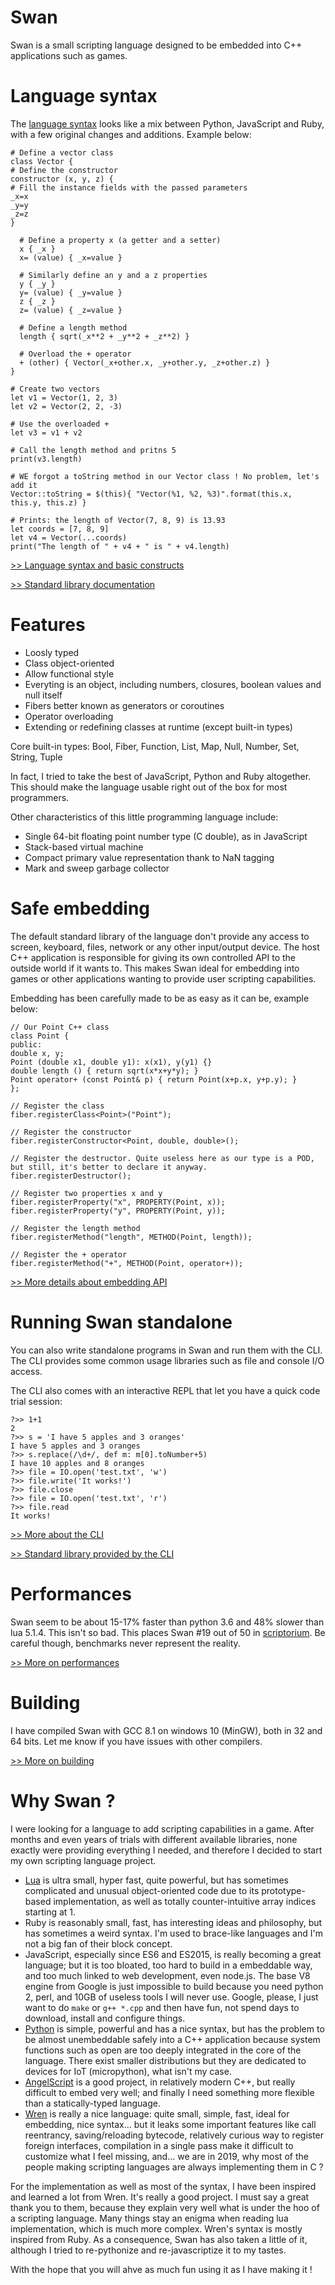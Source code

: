 # Swan

Swan is a small scripting language designed to be embedded into C++ applications such as games.

# Language syntax 
The [language syntax](docs/language-syntax.md) looks like a mix between Python, JavaScript and Ruby, with a few original changes and additions. Example below:

```
# Define a vector class
class Vector {
# Define the constructor
constructor (x, y, z) {
# Fill the instance fields with the passed parameters
_x=x 
_y=y
_z=z
}

  # Define a property x (a getter and a setter)
  x { _x } 
  x= (value) { _x=value }

  # Similarly define an y and a z properties
  y { _y }
  y= (value) { _y=value }
  z { _z }
  z= (value) { _z=value }

  # Define a length method
  length { sqrt(_x**2 + _y**2 + _z**2) }

  # Overload the + operator
  + (other) { Vector(_x+other.x, _y+other.y, _z+other.z) }
}

# Create two vectors
let v1 = Vector(1, 2, 3)
let v2 = Vector(2, 2, -3)

# Use the overloaded +
let v3 = v1 + v2

# Call the length method and pritns 5
print(v3.length)

# WE forgot a toString method in our Vector class ! No problem, let's add it
Vector::toString = $(this){ "Vector(%1, %2, %3)".format(this.x, this.y, this.z) }

# Prints: the length of Vector(7, 8, 9) is 13.93
let coords = [7, 8, 9]
let v4 = Vector(...coords)
print("The length of " + v4 + " is " + v4.length) 
```

[>> Language syntax and basic constructs](docs/language-syntax.md)

[>> Standard library documentation](docs/stdlib.md)

# Features 
- Loosly typed
- Class object-oriented
- Allow functional style
- Everyting is an object, including numbers, closures, boolean values and null itself
- Fibers better known as generators or coroutines
- Operator overloading
- Extending or redefining classes at runtime (except built-in types)

Core built-in types: Bool, Fiber, Function, List, Map, Null, Number, Set, String, Tuple

In fact, I tried to take the best of JavaScript, Python and Ruby altogether.
This should make the language usable right out of the box for most programmers.

Other characteristics of this little programming language include:

- Single 64-bit floating point number type (C double), as in JavaScript
- Stack-based virtual machine
- Compact primary value representation thank to NaN tagging
- Mark and sweep garbage collector

# Safe embedding

The default standard library of the language don't provide any access to screen, keyboard, files, network or any other input/output device. 
The host C++ application is responsible for giving its own controlled API to the outside world if it wants to.
This makes Swan ideal for embedding into games or other applications wanting to provide user scripting capabilities.

Embedding has been carefully made to be as easy as it can be, example below:

```
// Our Point C++ class
class Point {
public:
double x, y;
Point (double x1, double y1): x(x1), y(y1) {}
double length () { return sqrt(x*x+y*y); }
Point operator+ (const Point& p) { return Point(x+p.x, y+p.y); }
};

// Register the class
fiber.registerClass<Point>("Point");

// Register the constructor
fiber.registerConstructor<Point, double, double>();

// Register the destructor. Quite useless here as our type is a POD, but still, it's better to declare it anyway.
fiber.registerDestructor();

// Register two properties x and y
fiber.registerProperty("x", PROPERTY(Point, x));
fiber.registerProperty("y", PROPERTY(Point, y));

// Register the length method
fiber.registerMethod("length", METHOD(Point, length));

// Register the + operator
fiber.registerMethod("+", METHOD(Point, operator+));
```


[>> More  details about embedding API](docs/embedding.md)

# Running Swan standalone
You can also write standalone programs in Swan  and run them with the CLI.
The CLI provides some common usage libraries such as file and console I/O access.

The CLI also comes with an interactive REPL that let you have a quick code trial session:

```
?>> 1+1
2
?>> s = 'I have 5 apples and 3 oranges'
I have 5 apples and 3 oranges
?>> s.replace(/\d+/, def m: m[0].toNumber+5)
I have 10 apples and 8 oranges
?>> file = IO.open('test.txt', 'w')
?>> file.write('It works!')
?>> file.close
?>> file = IO.open('test.txt', 'r')
?>> file.read
It works!
```

[>> More about the CLI](docs/cli.md)

[>> Standard library provided by the CLI](docs/cli-stdlib.md)

# Performances
Swan seem to be about 15-17% faster than python 3.6 and 48% slower than lua 5.1.4.
This isn't so bad. This places Swan #19 out of 50 in [scriptorium](https://github.com/r-lyeh-archived/scriptorium).
Be careful though, benchmarks never represent the reality.

[>> More on performances](docs/performances.md)

# Building
I have compiled Swan with GCC 8.1 on windows 10 (MinGW), both in 32 and 64 bits.
Let me know if you have issues with other compilers.

[>> More on building](docs/building.md)

# Why Swan ?

I were looking for a language to add scripting capabilities in a game.
After months and even years of trials with different available libraries, none exactly were providing everything I needed, and therefore I decided to start my own scripting language project.

- [Lua](http://lua.org/) is ultra small, hyper fast, quite powerful, but has sometimes complicated and unusual object-oriented code due to its prototype-based implementation, as well as totally counter-intuitive array indices starting at 1.
- Ruby is reasonably small, fast, has interesting ideas and philosophy, but has sometimes a weird syntax. I'm used to brace-like languages and I'm not a big fan of their block concept.
- JavaScript, especially since ES6 and ES2015, is really becoming a great language; but it is too bloated, too hard to build in a embeddable way, and too much linked to web development, even node.js. The base V8 engine from Google is just impossible to build because you need python 2, perl, and 10GB of useless tools I will never use. Google, please, I just want to do `make` or `g++ *.cpp` and then have fun, not spend days to download, install and configure things.
- [Python](http://python.org/) is simple, powerful and has a nice syntax, but has the problem to be almost unembeddable safely into a C++ application because system functions such as open are too deeply integrated in the core of the language. There exist smaller distributions but they are dedicated to devices for IoT (micropython), what isn't my case.
- [AngelScript](http://angelcode.com/) is a good project, in relatively modern C++, but really difficult to embed very well; and finally I need something more flexible than a statically-typed language.
- [Wren](https://github.com/wren-lang/wren) is really a nice language: quite small, simple, fast, ideal for embedding, nice syntax... but it leaks some important features like call reentrancy, saving/reloading bytecode, relatively curious way to register foreign interfaces, compilation in a single pass make it difficult to customize what I feel missing, and... we are in 2019, why most of the people making scripting languages are always implementing them in C ?

For the implementation as well as most of the syntax, I have been inspired and learned a lot from Wren. It's really a good project.
I must say a great thank you to them, because they explain very well what is under the hoo of a scripting language. Many things stay an enigma when reading lua implementation, which is much more complex.
Wren's syntax is mostly inspired from Ruby. As a consequence, Swan has also taken a little of it, although I tried to re-pythonize and re-javascriptize it to my tastes. 

With the hope that you will ahve as much fun using it as I have making it !
